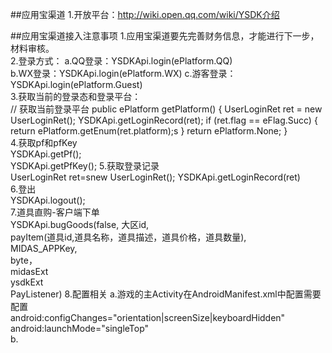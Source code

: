 ##应用宝渠道
	1.开放平台：http://wiki.open.qq.com/wiki/YSDK介绍
	





##应用宝渠道接入注意事项
	1.应用宝渠道要先完善财务信息，才能进行下一步，材料审核。  
	2.登录方式：
		a.QQ登录：YSDKApi.login(ePlatform.QQ)  
		b.WX登录：YSDKApi.login(ePlatform.WX)
		c.游客登录：YSDKApi.login(ePlatform.Guest)  
	3.获取当前的登录态和登录平台：  
		// 获取当前登录平台
	    public ePlatform getPlatform() {
	        UserLoginRet ret = new UserLoginRet();
	        YSDKApi.getLoginRecord(ret);
	        if (ret.flag == eFlag.Succ) {
	            return ePlatform.getEnum(ret.platform);s
	        }
	        return ePlatform.None;
	    }  
	4.获取pf和pfKey  
		YSDKApi.getPf();  
		YSDKApi.getPfKey();
	5.获取登录记录  
		UserLoginRet ret=snew UserLoginRet();
		YSDKApi.getLoginRecord(ret)  
	6.登出  
		YSDKApi.logout();    
	7.道具直购-客户端下单  
		YSDKApi.bugGoods(false,
						大区id,  
						payItem(道具id,道具名称，道具描述，道具价格，道具数量),  
						MIDAS_APPKey,  
						byte[](商品图片)，	
						midasExt  
						ysdkExt  
						PayListener) 
	8.配置相关 
		a.游戏的主Activity在AndroidManifest.xml中配置需要配置  
		android:configChanges="orientation|screenSize|keyboardHidden"  
		android:launchMode="singleTop"  
		b.
		
	
